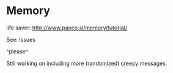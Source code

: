 Memory
======

life saver: http://www.panco.si/memory/tutorial/

See: Issues

^please^

Still working on including more (randomized) creepy messages.
